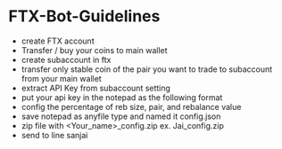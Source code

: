 # FTX-Bot-Guidelines

- create FTX account
- Transfer / buy your coins to main wallet
- create subaccount in ftx
- transfer only stable coin of the pair you want to trade to subaccount from your main wallet
- extract API Key from subaccount setting
- put your api key in the notepad as the following format
- config the percentage of reb size, pair, and rebalance value
- save notepad as anyfile type and named it config.json
- zip file with <Your_name>_config.zip ex. Jai_config.zip
- send to line sanjai
